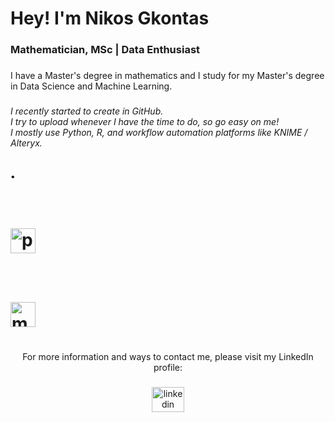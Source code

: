<h1 align="left">Hey! I'm Nikos Gkontas</h1>

###

<h3 align="left">Mathematician, MSc | Data Enthusiast</h3>

###

<p align="left">I have a Master's degree in mathematics and I study for my Master's degree in Data Science and Machine Learning.</p>

###

<h6 align="left">I recently started to create in GitHub. 
  <br>
I try to upload whenever I have the time to do, so go easy on me!
<br>
I mostly use Python, R, and workflow automation platforms like KNIME / Alteryx.</h6>

###

# <div align="center">
#  <img src="https://cdn.jsdelivr.net/gh/devicons/devicon/icons/jupyter/jupyter-original.svg" height="10" alt="jupyter logo"  />
#  <img width="1" />
#  <img src="https://cdn.jsdelivr.net/gh/devicons/devicon/icons/python/python-original.svg" height="40" alt="python logo"  />
#  <img width="12" />
#  <img src="https://cdn.jsdelivr.net/gh/devicons/devicon/icons/r/r-original.svg" height="40" alt="matlab logo"  />
# </div>

###

<p align="center">For more information and ways to contact me, please visit my LinkedIn profile:</p>

###

<div align="center">
  <a href="https://www.linkedin.com/in/nikosgkontas/" target="_blank">
    <img src="https://raw.githubusercontent.com/maurodesouza/profile-readme-generator/master/src/assets/icons/social/linkedin/default.svg" width="52" height="40" alt="linkedin logo"  />
  </a>
</div>

###
